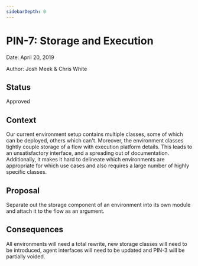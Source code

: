 ```yaml
---
sidebarDepth: 0
---
```


# PIN-7: Storage and Execution

Date: April 20, 2019

Author: Josh Meek & Chris White

## Status

Approved

## Context

Our current environment setup contains multiple classes, some of which can be deployed, others which can't. Moreover, the environment classes tightly couple storage of a flow with execution platform details. This leads to an unsatisfactory interface, and a spreading out of documentation. Additionally, it makes it hard to delineate which environments are appropriate for which use cases and also requires a large number of highly specific classes.

## Proposal

Separate out the storage component of an environment into its own module and attach it to the flow as an argument.

## Consequences

All environments will need a total rewrite, new storage classes will need to be introduced, agent interfaces will need to be updated and PIN-3 will be partially voided.
